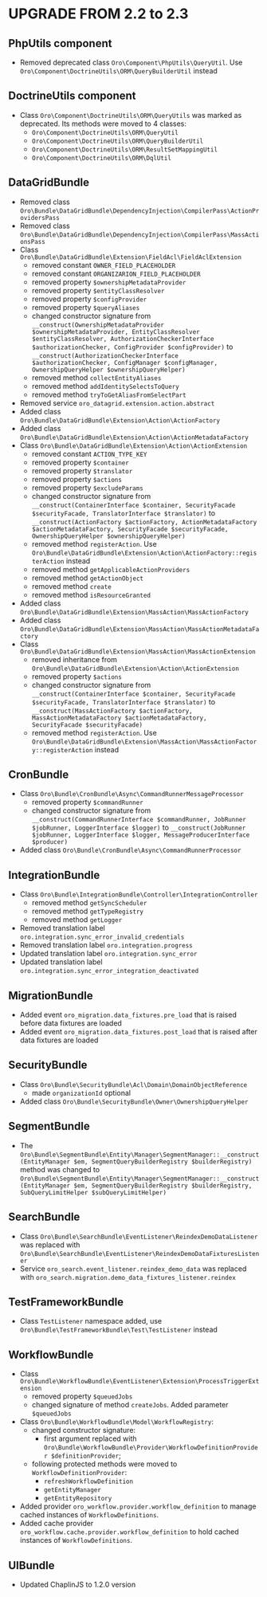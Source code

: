 UPGRADE FROM 2.2 to 2.3
=======================

PhpUtils component
------------------
- Removed deprecated class `Oro\Component\PhpUtils\QueryUtil`. Use `Oro\Component\DoctrineUtils\ORM\QueryBuilderUtil` instead

DoctrineUtils component
-----------------------
- Class `Oro\Component\DoctrineUtils\ORM\QueryUtils` was marked as deprecated. Its methods were moved to 4 classes:
    - `Oro\Component\DoctrineUtils\ORM\QueryUtil`
    - `Oro\Component\DoctrineUtils\ORM\QueryBuilderUtil`
    - `Oro\Component\DoctrineUtils\ORM\ResultSetMappingUtil`
    - `Oro\Component\DoctrineUtils\ORM\DqlUtil`

DataGridBundle
--------------
- Removed class `Oro\Bundle\DataGridBundle\DependencyInjection\CompilerPass\ActionProvidersPass`
- Removed class `Oro\Bundle\DataGridBundle\DependencyInjection\CompilerPass\MassActionsPass`
- Class `Oro\Bundle\DataGridBundle\Extension\FieldAcl\FieldAclExtension`
    - removed constant `OWNER_FIELD_PLACEHOLDER`
    - removed constant `ORGANIZARION_FIELD_PLACEHOLDER`
    - removed property `$ownershipMetadataProvider`
    - removed property `$entityClassResolver`
    - removed property `$configProvider`
    - removed property `$queryAliases`
    - changed constructor signature from `__construct(OwnershipMetadataProvider $ownershipMetadataProvider, EntityClassResolver $entityClassResolver, AuthorizationCheckerInterface $authorizationChecker, ConfigProvider $configProvider)` to `__construct(AuthorizationCheckerInterface $authorizationChecker, ConfigManager $configManager, OwnershipQueryHelper $ownershipQueryHelper)`
    - removed method `collectEntityAliases`
    - removed method `addIdentitySelectsToQuery`
    - removed method `tryToGetAliasFromSelectPart`
- Removed service `oro_datagrid.extension.action.abstract`
- Added class `Oro\Bundle\DataGridBundle\Extension\Action\ActionFactory`
- Added class `Oro\Bundle\DataGridBundle\Extension\Action\ActionMetadataFactory`
- Class `Oro\Bundle\DataGridBundle\Extension\Action\ActionExtension`
    - removed constant `ACTION_TYPE_KEY`
    - removed property `$container`
    - removed property `$translator`
    - removed property `$actions`
    - removed property `$excludeParams`
    - changed constructor signature from `__construct(ContainerInterface $container, SecurityFacade $securityFacade, TranslatorInterface $translator)` to `__construct(ActionFactory $actionFactory, ActionMetadataFactory $actionMetadataFactory, SecurityFacade $securityFacade, OwnershipQueryHelper $ownershipQueryHelper)`
    - removed method `registerAction`. Use `Oro\Bundle\DataGridBundle\Extension\Action\ActionFactory::registerAction` instead
    - removed method `getApplicableActionProviders`
    - removed method `getActionObject`
    - removed method `create`
    - removed method `isResourceGranted`
- Added class `Oro\Bundle\DataGridBundle\Extension\MassAction\MassActionFactory`
- Added class `Oro\Bundle\DataGridBundle\Extension\MassAction\MassActionMetadataFactory`
- Class `Oro\Bundle\DataGridBundle\Extension\MassAction\MassActionExtension`
    - removed inheritance from `Oro\Bundle\DataGridBundle\Extension\Action\ActionExtension`
    - removed property `$actions`
    - changed constructor signature from `__construct(ContainerInterface $container, SecurityFacade $securityFacade, TranslatorInterface $translator)` to `__construct(MassActionFactory $actionFactory, MassActionMetadataFactory $actionMetadataFactory, SecurityFacade $securityFacade)`
    - removed method `registerAction`. Use `Oro\Bundle\DataGridBundle\Extension\MassAction\MassActionFactory::registerAction` instead

CronBundle
---------------
- Class `Oro\Bundle\CronBundle\Async\CommandRunnerMessageProcessor`
    - removed property `$commandRunner`
    - changed constructor signature from `__construct(CommandRunnerInterface $commandRunner, JobRunner $jobRunner, LoggerInterface $logger)` to `__construct(JobRunner $jobRunner, LoggerInterface $logger, MessageProducerInterface $producer)`
- Added class `Oro\Bundle\CronBundle\Async\CommandRunnerProcessor`

IntegrationBundle
-----------------
- Class `Oro\Bundle\IntegrationBundle\Controller\IntegrationController`
    - removed method `getSyncScheduler`
    - removed method `getTypeRegistry`
    - removed method `getLogger`
- Removed translation label `oro.integration.sync_error_invalid_credentials`
- Removed translation label `oro.integration.progress`
- Updated translation label `oro.integration.sync_error`
- Updated translation label `oro.integration.sync_error_integration_deactivated`

MigrationBundle
---------------
- Added event `oro_migration.data_fixtures.pre_load` that is raised before data fixtures are loaded
- Added event `oro_migration.data_fixtures.post_load` that is raised after data fixtures are loaded

SecurityBundle
--------------
- Class `Oro\Bundle\SecurityBundle\Acl\Domain\DomainObjectReference`
    - made `organizationId` optional
- Added class `Oro\Bundle\SecurityBundle\Owner\OwnershipQueryHelper`

SegmentBundle
-------------
* The `Oro\Bundle\SegmentBundle\Entity\Manager\SegmentManager::__construct(EntityManager $em, SegmentQueryBuilderRegistry $builderRegistry)` method was changed to `Oro\Bundle\SegmentBundle\Entity\Manager\SegmentManager::__construct(EntityManager $em, SegmentQueryBuilderRegistry $builderRegistry, SubQueryLimitHelper $subQueryLimitHelper)`

SearchBundle
------------
- Class `Oro\Bundle\SearchBundle\EventListener\ReindexDemoDataListener` was replaced with `Oro\Bundle\SearchBundle\EventListener\ReindexDemoDataFixturesListener`
- Service `oro_search.event_listener.reindex_demo_data` was replaced with `oro_search.migration.demo_data_fixtures_listener.reindex`

TestFrameworkBundle
-------------------
- Class `TestListener` namespace added, use `Oro\Bundle\TestFrameworkBundle\Test\TestListener` instead

WorkflowBundle
--------------
- Class `Oro\Bundle\WorkflowBundle\EventListener\Extension\ProcessTriggerExtension`
    - removed property `$queuedJobs`
    - changed signature of method `createJobs`. Added parameter `$queuedJobs`
- Class `Oro\Bundle\WorkflowBundle\Model\WorkflowRegistry`:
    - changed constructor signature:
        - first argument replaced with `Oro\Bundle\WorkflowBundle\Provider\WorkflowDefinitionProvider $definitionProvider`;
    - following protected methods were moved to `WorkflowDefinitionProvider`:
        - `refreshWorkflowDefinition`
        - `getEntityManager`
        - `getEntityRepository`
- Added provider `oro_workflow.provider.workflow_definition` to manage cached instances of `WorkflowDefinitions`.
- Added cache provider `oro_workflow.cache.provider.workflow_definition` to hold cached instances of `WorkflowDefinitions`.

UIBundle
--------
- Updated ChaplinJS to 1.2.0 version
